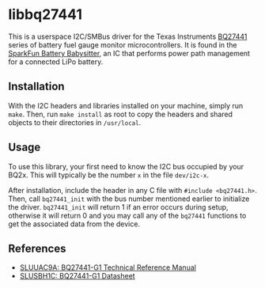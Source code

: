 # libbq27441

This is a userspace I2C/SMBus driver for the Texas Instruments [BQ27441](http://www.ti.com/product/BQ27441-G1) series 
of battery fuel gauge monitor microcontrollers. It is found in the 
[SparkFun Battery Babysitter](https://www.sparkfun.com/products/13777), an IC that performs power path management for
a connected LiPo battery.

## Installation

With the I2C headers and libraries installed on your machine, simply run `make`. Then, run `make install` as root to
copy the headers and shared objects to their directories in `/usr/local`.

## Usage

To use this library, your first need to know the I2C bus occupied by your BQ2x. This will typically be the number
`x` in the file `dev/i2c-x`.

After installation, include the header in any C file with `#include <bq27441.h>`. Then, call `bq27441_init` with
the bus number mentioned earlier to initialize the driver. `bq27441_init` will return 1 if an error occurs during
setup, otherwise it will return 0 and you may call any of the `bq27441` functions to get the associated data from
the device.

## References

* [SLUUAC9A: BQ27441-G1 Technical Reference Manual](http://www.ti.com/lit/ug/sluuac9a/sluuac9a.pdf)
* [SLUSBH1C: BQ27441-G1 Datasheet](https://cdn.sparkfun.com/datasheets/Prototyping/bq27441-g1.pdf)
